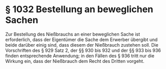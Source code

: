 # § 1032 Bestellung an beweglichen Sachen
Zur Bestellung des Nießbrauchs an einer beweglichen Sache ist erforderlich, dass der Eigentümer die Sache dem Erwerber übergibt und beide darüber einig sind, dass diesem der Nießbrauch zustehen soll. Die Vorschriften des § 929 Satz 2, der §§ 930 bis 932 und der §§ 933 bis 936 finden entsprechende Anwendung; in den Fällen des § 936 tritt nur die Wirkung ein, dass der Nießbrauch dem Recht des Dritten vorgeht.